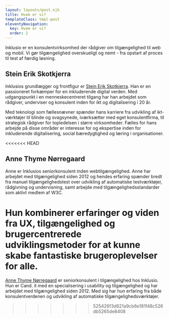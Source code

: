 ```yaml
---
layout: layouts/post.njk
title: Hvem er vi?
templateClass: tmpl-post
eleventyNavigation:
  key: Hvem er vi?
  order: 2
---
```

Inklusio er en konsulentvirksomhed der rådgiver om tilgængelighed til web og mobil. Vi gør tilgængelighed overskueligt og nemt - fra opstart af proces til test af færdig løsning.
 
 Stein Erik Skotkjerra
 ---
Inklusios grundlægger og frontfigur er [Stein Erik Skotkjerra](https://www.linkedin.com/in/skotkjerra/). 
Han er en passioneret forkæmper for en inkluderende digital verden. Med udgangspunkt i en menneskecentreret tilgang har han arbejdet som rådgiver, underviser og konsulent inden for ikt og digitalisering i 20 år. 

Med teknologi som fællesnævner spænder hans karriere fra udvikling af ikt-værktøjer til blinde og svagsynede, iværksætter med eget konsulentfirma, til strategisk rådgiver for topledelsen i større virksomheder. Fælles for hans arbejde på disse områder er interesse for og ekspertise inden for inkluderende digitalisering, social bæredygtighed og læring i organisationer.

<<<<<<< HEAD
## Anne Thyme Nørregaard
Anne er Inklusios seniorkonsulent inden webtilgængelighed.
 Anne har arbejdet med tilgængelighed siden 2012 og hendes erfaring spænder bredt fra manuel tilgængelighedstest over udvikling af automatiske testværktøjer, rådgivning og undervisning, samt arbejde med tilgængelighedsstandarder som aktivt medlem af W3C.
 
 Hun kombinerer erfaringer og viden fra UX, tilgængelighed og brugercentrerede udviklingsmetoder for at kunne skabe fantastiske brugeroplevelser for alle. 
=======
[Anne Thyme Nørregaard](https://www.linkedin.com/in/annethyme/) er seniorkonsulent i tilgængelighed hos Inklusio.
Hun er Cand. it med en specialisering i usability og tilgængelighed og har arbejdet med tilgængelighed siden 2012. Med sig har hun erfaring fra både konsulentverdenen og udvikling af automatiske tilgængelighedsværktøjer.
>>>>>>> 525426f3d621a9cb6e181f48c526db5265de8408
